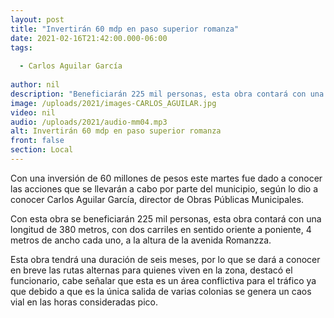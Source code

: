```yaml
---
layout: post
title: "Invertirán 60 mdp en paso superior romanza"
date: 2021-02-16T21:42:00.000-06:00
tags:
  
  - Carlos Aguilar García
  
author: nil
description: "Beneficiarán 225 mil personas, esta obra contará con una longitud de 380 metros."
image: /uploads/2021/images-CARLOS_AGUILAR.jpg
video: nil
audio: /uploads/2021/audio-mm04.mp3
alt: Invertirán 60 mdp en paso superior romanza
front: false
section: Local
---
```


Con una inversión de 60 millones de pesos este martes fue dado a conocer las acciones que se llevarán a cabo por parte del municipio, según lo dio a conocer Carlos Aguilar García, director de Obras Públicas Municipales. 

Con esta obra se beneficiarán 225 mil personas, esta obra contará con una longitud de 380 metros, con dos carriles en sentido oriente a poniente, 4 metros de ancho cada uno, a la altura de la avenida Romanzza.

Esta obra tendrá una duración de seis meses, por lo que se dará a conocer en breve las rutas alternas para quienes viven en la zona, destacó el funcionario, cabe señalar que esta es un área conflictiva para el tráfico ya que debido a que es la única salida de varias colonias se genera un caos vial en las horas consideradas pico.
